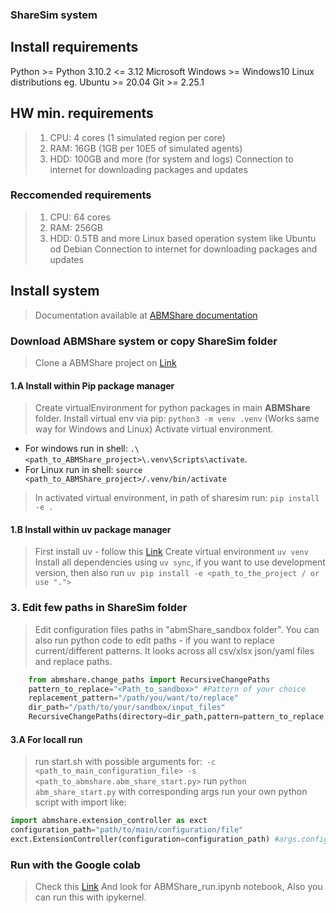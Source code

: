 ### ShareSim system
## Install requirements
Python >= Python 3.10.2 <= 3.12
Microsoft Windows >= Windows10
Linux distributions eg. Ubuntu >= 20.04
Git >= 2.25.1

## HW min. requirements
> 1. CPU: 4 cores (1 simulated region per core)
> 2. RAM: 16GB (1GB per 10E5 of simulated agents)
> 3. HDD: 100GB and more (for system and logs)
> Connection to internet for downloading packages and updates

### Reccomended requirements
> 1. CPU: 64 cores
> 2. RAM: 256GB
> 3. HDD: 0.5TB and more
> Linux based operation system like Ubuntu od Debian
> Connection to internet for downloading packages and updates


## Install system
> Documentation available at <a href="https://github.com/kbi-fbmi/ABMShare_doc"> ABMShare documentation </a>

### Download ABMShare system or copy ShareSim folder
> Clone a ABMShare project on [Link](https://github.com/kbi-fbmi/ABMShare) <br>

#### 1.A Install within Pip package manager
> Create virtualEnvironment for python packages in main **ABMShare** folder. Install virtual env via pip: ```python3 -m venv .venv``` (Works same way for Windows and Linux) 
> Activate virtual environment. 
* For windows run in shell: ```.\<path_to_ABMShare_project>\.venv\Scripts\activate```. 
* For Linux run in shell: ```source <path_to_ABMShare_project>/.venv/bin/activate``` 

>In activated virtual environment, in path of sharesim run: ```pip install -e .```

#### 1.B Install within uv package manager
> First install uv - follow this [Link](https://docs.astral.sh/uv/getting-started/installation/)
> Create virtual environment ```uv venv```
> Install all dependencies using ```uv sync```, if you want to use development version, then also run ```uv pip install -e <path_to_the_project / or use ".">```

### 3. Edit few paths in ShareSim folder
> Edit configuration files paths in "abmShare_sandbox folder". You can also run python code to edit paths - if you want to replace current/different patterns. It looks across all csv/xlsx json/yaml files and replace paths.
```python
    from abmshare.change_paths import RecursiveChangePaths
    pattern_to_replace="<Path_to_sandbox>" #Pattern of your choice
    replacement_pattern="/path/you/want/to/replace"
    dir_path="/path/to/your/sandbox/input_files"
    RecursiveChangePaths(directory=dir_path,pattern=pattern_to_replace,replacement=replacement_pattern)
```
#### 3.A For locall run 
> run start.sh with possible arguments for:``` -c <path_to_main_configuration_file> -s <path_to_abmshare.abm_share_start.py>```
> run ```python abm_share_start.py``` with corresponding args
> run your own python script with import like:
```python
import abmshare.extension_controller as exct
configuration_path="path/to/main/configuration/file"
exct.ExtensionController(configuration=configuration_path) #args.config
```
### Run with the Google colab
> Check this [Link](https://drive.google.com/drive/folders/1LzP4MUeqz9upJU3DdFkVAYIooW0rwiM5?usp=drive_link)
> And look for ABMShare_run.ipynb notebook, Also you can run this with ipykernel.

